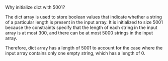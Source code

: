 Why initialize dict with 5001?

The dict array is used to store boolean values that indicate whether a string of a particular length is present in the input array. It is initialized to size 5001 because the constraints specify that the length of each string in the input array is at most 300, and there can be at most 5000 strings in the input array.

Therefore, dict array has a length of 5001 to account for the case where the input array contains only one empty string, which has a length of 0.